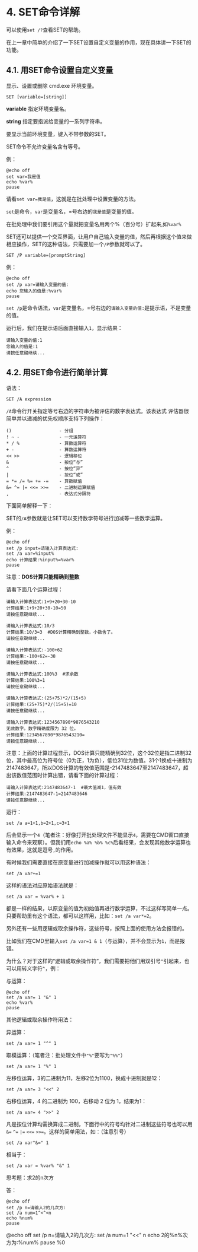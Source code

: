 # 4. SET命令详解

可以使用`set /?`查看SET的帮助。

在上一章中简单的介绍了一下SET设置自定义变量的作用，现在具体讲一下SET的功能。

## 4.1. 用SET命令设置自定义变量

显示、设置或删除 cmd.exe 环境变量。

```
SET [variable=[string]]
```

**variable** 指定环境变量名。

**string** 指定要指派给变量的一系列字符串。

要显示当前环境变量，键入不带参数的SET。

SET命令不允许变量名含有等号。

例：

```
@echo off
set var=我是值
echo %var%
pause
```

请看`set var=我是值`，这就是在批处理中设置变量的方法。

`set`是命令，`var`是变量名，=号右边的`我是值`是变量的值。

在批处理中我们要引用这个量就把变量名用两个%（百分号）扩起来,如`%var%`

SET还可以提供一个交互界面，让用户自己输入变量的值，然后再根据这个值来做相应操作，SET的这种语法，只需要加一个`/P`参数就可以了。

```
SET /P variable=[promptString]
```

例：

```
@echo off
set /p var=请输入变量的值:
echo 您输入的值是:%var%
pause
```

`set /p`是命令语法，`var`是变量名，=号右边的`请输入变量的值:`是提示语，不是变量的值。

运行后，我们在提示语后面直接输入`1`，显示结果：

```
请输入变量的值:1
您输入的值是:1
请按任意键继续...
```

## 4.2. 用SET命令进行简单计算

语法：

```
SET /A expression
```

`/A`命令行开关指定等号右边的字符串为被评估的数字表达式。该表达式
评估器很简单并以递减的优先权顺序支持下列操作：

```
()                  - 分组
! ~ -               - 一元运算符
* / %               - 算数运算符
+ -                 - 算数运算符
<< >>               - 逻辑移位
&                   - 按位“与”
^                   - 按位“异”
|                   - 按位“或”
= *= /= %= += -=    - 算数赋值
&= ^= |= <<= >>=    - 二进制运算赋值
,                   - 表达式分隔符
```

下面简单解释一下：

SET的`/A`参数就是让SET可以支持数学符号进行加减等一些数学运算。

例：

```
@echo off
set /p input=请输入计算表达式:
set /a var=%input%
echo 计算结果:%input%=%var%
pause
```

注意：**DOS计算只能精确到整数**

请看下面几个运算过程：

```
请输入计算表达式:1+9+20+30-10
计算结果:1+9+20+30-10=50
请按任意键继续...
```

```
请输入计算表达式:10/3
计算结果:10/3=3  #DOS计算精确到整数，小数舍了。
请按任意键继续...
```

```
请输入计算表达式:-100+62
计算结果:-100+62=-38
请按任意键继续...
```

```
请输入计算表达式:100%3  #求余数
计算结果:100%3=1
请按任意键继续...
```

```
请输入计算表达式:(25+75)*2/(15+5)
计算结果:(25+75)*2/(15+5)=10
请按任意键继续...
```

```
请输入计算表达式:1234567890*9876543210
无效数字。数字精确度限为 32 位。
计算结果:1234567890*9876543210=
请按任意键继续...
```

注意：上面的计算过程显示，DOS计算只能精确到32位，这个32位是指二进制32位，其中最高位为符号位（0为正，1为负），低位31位为数值。31个1换成十进制为2147483647，所以DOS计算的有效值范围是-2147483647至2147483647，超出该数值范围时计算出错，请看下面的计算过程：

```
请输入计算表达式:2147483647-1  #最大值减1，值有效
计算结果:2147483647-1=2147483646
请按任意键继续...
```

运行：

```
set /a a=1+1,b=2+1,c=3+1
```

后会显示一个`4`（笔者注：好像打开批处理文件不能显示`4`，需要在CMD窗口直接输入命令来观察）。但我们用`echo %a% %b% %c%`后看结果，会发现其他数学运算也有效果，这就是逗号`,`的作用。

有时候我们需要直接在原变量进行加减操作就可以用这种语法：

```
set /a var+=1
```

这样的语法对应原始语法就是：

```
set /a var = %var% + 1
```

都是一样的结果，以原变量的值为初始值再进行数学运算，不过这样写简单一点。只要帮助里有这个语法，都可以这样用，比如：`set /a var*=2`。

另外还有一些用逻辑或取余操作符，这些符号，按照上面的使用方法会报错的。

比如我们在CMD里输入`set /a var=1 & 1`（与运算），并不会显示为`1`，而是报错。

为什么？对于这样的“逻辑或取余操作符”，我们需要把他们用双引号`"`引起来，也可以用转义字符`^`，例：

与运算：

```
@echo off
set /a var= 1 "&" 1
echo %var%
pause
```

其他逻辑或取余操作符用法：

异运算：

```
set /a var= 1 "^" 1
```

取模运算：（笔者注：批处理文件中`"%"`要写为`"%%"`）

```
set /a var= 1 "%" 1
```

左移位运算，3的二进制为11，左移2位为1100，换成十进制就是12：

```
set /a var= 3 "<<" 2
```

右移位运算，4 的二进制为 100，右移动 2 位为 1，结果为1：

```
set /a var= 4 ">>" 2
```

凡是按位计算均需换算成二进制，下面行中的符号均针对二进制这些符号也可以用 `&=` `^=` `|=` `<<=` `>>=`。这样的简单用法，如：（注意引号）

```
set /a var"&=" 1
```

相当于：

```
set /a var = %var% "&" 1
```

思考题：求2的n次方

答：

```
@echo off
set /p n=请输入2的几次方:
set /a num=1^<^<n
echo %num%
pause
```



@echo off
set /p n=请输入2的几次方:
set /a num=1 "<<" n
echo 2的%n%次方为:%num%
pause
%0


































